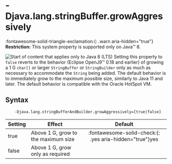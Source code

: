 <!--
* Copyright (c) 2017, 2023 IBM Corp. and others
*
* This program and the accompanying materials are made
* available under the terms of the Eclipse Public License 2.0
* which accompanies this distribution and is available at
* https://www.eclipse.org/legal/epl-2.0/ or the Apache
* License, Version 2.0 which accompanies this distribution and
* is available at https://www.apache.org/licenses/LICENSE-2.0.
*
* This Source Code may also be made available under the
* following Secondary Licenses when the conditions for such
* availability set forth in the Eclipse Public License, v. 2.0
* are satisfied: GNU General Public License, version 2 with
* the GNU Classpath Exception [1] and GNU General Public
* License, version 2 with the OpenJDK Assembly Exception [2].
*
* [1] https://www.gnu.org/software/classpath/license.html
* [2] https://openjdk.org/legal/assembly-exception.html
*
* SPDX-License-Identifier: EPL-2.0 OR Apache-2.0 OR GPL-2.0 WITH
* Classpath-exception-2.0 OR LicenseRef-GPL-2.0 WITH Assembly-exception
-->

# -Djava.lang.stringBuffer.growAggressively

:fontawesome-solid-triangle-exclamation:{: .warn aria-hidden="true"} **Restriction:** This system property is supported only on Java&trade; 8.

![Start of content that applies only to Java 8 (LTS)](cr/java8.png) Setting this property to `false` reverts to the behavior (Eclipse OpenJ9&trade; 0.18 and earlier) of growing a 1 G `char[]` or larger `StringBuffer` or `StringBuilder` only as much as necessary to accommodate the `String` being added. The default behavior is to immediately grow to the maximum possible size, similarly to Java 11 and later. The default behavior is compatible with the Oracle HotSpot VM.



## Syntax

        -Djava.lang.stringBufferAndBuilder.growAggressively=[true|false]

| Setting      | Effect                                | Default                                                                            |
|--------------|---------------------------------------|:----------------------------------------------------------------------------------:|
| true         | Above 1 G, grow to the maximum size  |  :fontawesome-solid-check:{: .yes aria-hidden="true"}<span class="sr-only">yes</span>    |
| false        | Above 1 G, grow only as required     |                                                                                    |


<!-- ==== END OF TOPIC ==== djavalangstringbuffergrowaggressively.md ==== -->
